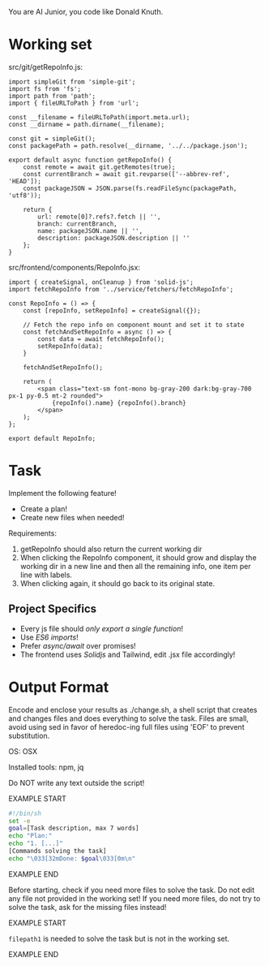 You are AI Junior, you code like Donald Knuth.
# Working set

src/git/getRepoInfo.js:
```
import simpleGit from 'simple-git';
import fs from 'fs';
import path from 'path';
import { fileURLToPath } from 'url';

const __filename = fileURLToPath(import.meta.url);
const __dirname = path.dirname(__filename);

const git = simpleGit();
const packagePath = path.resolve(__dirname, '../../package.json');

export default async function getRepoInfo() {
    const remote = await git.getRemotes(true);
    const currentBranch = await git.revparse(['--abbrev-ref', 'HEAD']);
    const packageJSON = JSON.parse(fs.readFileSync(packagePath, 'utf8'));

    return {
        url: remote[0]?.refs?.fetch || '',
        branch: currentBranch,
        name: packageJSON.name || '',
        description: packageJSON.description || ''
    };
}

```

src/frontend/components/RepoInfo.jsx:
```
import { createSignal, onCleanup } from 'solid-js';
import fetchRepoInfo from '../service/fetchers/fetchRepoInfo';

const RepoInfo = () => {
    const [repoInfo, setRepoInfo] = createSignal({});

    // Fetch the repo info on component mount and set it to state
    const fetchAndSetRepoInfo = async () => {
        const data = await fetchRepoInfo();
        setRepoInfo(data);
    }

    fetchAndSetRepoInfo();

    return (
        <span class="text-sm font-mono bg-gray-200 dark:bg-gray-700 px-1 py-0.5 mt-2 rounded">
            {repoInfo().name} {repoInfo().branch}
        </span>
    );
};

export default RepoInfo;

```


# Task

Implement the following feature!

- Create a plan!
- Create new files when needed!

Requirements:

1. getRepoInfo should also return the current working dir
2. When clicking the RepoInfo component, it should
grow and display the working dir in a new line and then
all the remaining info, one item per line with labels.
3. When clicking again, it should go back to its original state.



## Project Specifics

- Every js file should *only export a single function*!
- Use *ES6 imports*!
- Prefer *async/await* over promises!
- The frontend uses *Solidjs* and Tailwind, edit .jsx file accordingly!


# Output Format

Encode and enclose your results as ./change.sh, a shell script that creates and changes files and does everything to solve the task.
Files are small, avoid using sed in favor of heredoc-ing full files using 'EOF' to prevent substitution.

OS: OSX

Installed tools: npm, jq


Do NOT write any text outside the script!

EXAMPLE START

```sh
#!/bin/sh
set -e
goal=[Task description, max 7 words]
echo "Plan:"
echo "1. [...]"
[Commands solving the task]
echo "\033[32mDone: $goal\033[0m\n"
```

EXAMPLE END

Before starting, check if you need more files to solve the task.
Do not edit any file not provided in the working set!
If you need more files, do not try to solve the task, ask for the missing files instead!

EXAMPLE START

`filepath1` is needed to solve the task but is not in the working set.

EXAMPLE END

